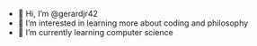 - 👋 Hi, I’m @gerardjr42
- 👀 I’m interested in learning more about coding and philosophy
- 🌱 I’m currently learning computer science

<!---
gerardjr42/gerardjr42 is a ✨ special ✨ repository because its `README.md` (this file) appears on your GitHub profile.
You can click the Preview link to take a look at your changes.
--->
